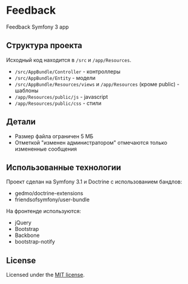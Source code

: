 Feedback
========

Feedback Symfony 3 app

## Структура проекта

Исходный код находится в `/src` и `/app/Resources`.

* `/src/AppBundle/Controller` - контроллеры
* `/src/AppBundle/Entity` - модели
* `/src/AppBundle/Resources/views` и `/app/Resources` (кроме public) - шаблоны
* `/app/Resources/public/js` - javascript
* `/app/Resources/public/css` - стили 

## Детали

* Размер файла ограничен 5 МБ
* Отметкой "изменен администратором" отмечаются только измененные сообщения

## Использованные технологии

Проект сделан на Symfony 3.1 и Doctrine с использованием бандлов:

* gedmo/doctrine-extensions
* friendsofsymfony/user-bundle

На фронтенде используются:
* jQuery
* Bootstrap
* Backbone
* bootstrap-notify

## License

Licensed under the [MIT license](https://github.com/dzhdmitry/dx/blob/master/LICENSE).
